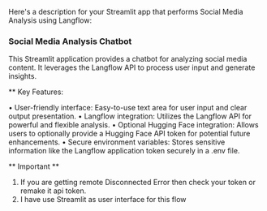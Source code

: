 Here's a description for your Streamlit app that performs Social Media Analysis using Langflow:
### Social Media Analysis Chatbot ###

This Streamlit application provides a chatbot for analyzing social media content. It leverages the Langflow API to process user input and generate insights.

** Key Features:

• User-friendly interface: Easy-to-use text area for user input and clear output presentation.
• Langflow integration: Utilizes the Langflow API for powerful and flexible analysis.
• Optional Hugging Face integration: Allows users to optionally provide a Hugging Face API token for potential future enhancements.
• Secure environment variables: Stores sensitive information like the Langflow application token securely in a .env file.

**  Important ** 

1. If you are getting remote Disconnected Error then check your token or remake it api token.
2. I have use Streamlit as user interface for this flow 
